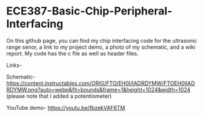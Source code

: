 # ECE387-Basic-Chip-Peripheral-Interfacing
On this github page, you can find my chip interfacing code for the ultrasonic range senor, a link to my project demo, a photo of my schematic, and a wiki report. 
My code has the c file as well as header files. 

Links-

Schematic- https://content.instructables.com/ORIG/FTO/EH0I/IADRDYMW/FTOEH0IIADRDYMW.png?auto=webp&fit=bounds&frame=1&height=1024&width=1024 (please note that I added a potentiometer)

YouTube demo- https://youtu.be/fbzekVAF6TM

